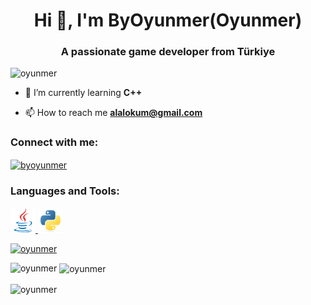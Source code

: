 <h1 align="center">Hi 👋, I'm ByOyunmer(Oyunmer)</h1>
<h3 align="center">A passionate game developer from Türkiye</h3>

<p align="left"> <img src="https://komarev.com/ghpvc/?username=oyunmer&label=Profile%20views&color=0e75b6&style=flat" alt="oyunmer" /> </p>

- 🌱 I’m currently learning **C++**

- 📫 How to reach me **alalokum@gmail.com**

<h3 align="left">Connect with me:</h3>
<p align="left">
<a href="https://www.youtube.com/c/byoyunmer" target="blank"><img align="center" src="https://raw.githubusercontent.com/rahuldkjain/github-profile-readme-generator/master/src/images/icons/Social/youtube.svg" alt="byoyunmer" height="30" width="40" /></a>
</p>

<h3 align="left">Languages and Tools:</h3>
<p align="left"></a> <a href="https://www.java.com" target="_blank" rel="noreferrer"> <img src="https://raw.githubusercontent.com/devicons/devicon/master/icons/java/java-original.svg" alt="java" width="40" height="40"/> </a> <a href="https://www.python.org" target="_blank" rel="noreferrer"> <img src="https://raw.githubusercontent.com/devicons/devicon/master/icons/python/python-original.svg" alt="python" width="40" height="40"/> </a> </p>

<p align="left"> <a href="https://github.com/ryo-ma/github-profile-trophy"><img src="https://github-profile-trophy.vercel.app/?username=oyunmer" alt="oyunmer" /></a> </p>

<p><img align="left" src="https://github-readme-stats.vercel.app/api/top-langs?username=oyunmer&show_icons=true&locale=en&layout=compact" alt="oyunmer" /></p>

<p>&nbsp;<img align="center" src="https://github-readme-stats.vercel.app/api?username=oyunmer&show_icons=true&locale=en" alt="oyunmer" /></p>

<p><img align="center" src="https://github-readme-streak-stats.herokuapp.com/?user=oyunmer&" alt="oyunmer" /></p>
